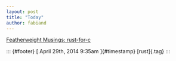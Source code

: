 ```yaml
---
layout: post
title: "Today"
author: fabiand
---
```



[Featherweight Musings:
rust-for-c](%20https://t.umblr.com/redirect?z=http%3A%2F%2Ffeatherweightmusings.blogspot.de%2Fsearch%2Flabel%2Frust-for-c&t=YTM0OTkyMzQxOTI5NmIwYTc1MDRiZGVlN2FmYTliYzY3ZjIzNDQ3NyxWelJMU1JNWA%3D%3D&b=t%3Af-JKqRHWTpWK1DKXwqj3Yg&p=https%3A%2F%2Fdummdida.tumblr.com%2Fpost%2F84207931585%2Ffeatherweight-musings-rust-for-c&m=1)

::: {#footer}
[ April 29th, 2014 9:35am ]{#timestamp} [rust]{.tag}
:::
